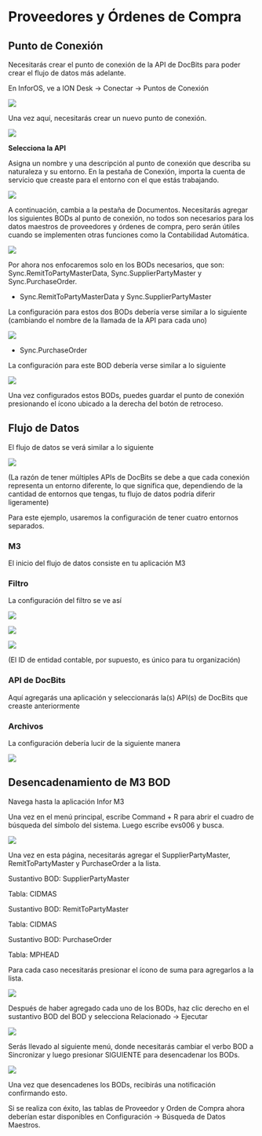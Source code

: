 # Proveedores y Órdenes de Compra

## **Punto de Conexión**

Necesitarás crear el punto de conexión de la API de DocBits para poder crear el flujo de datos más adelante.

En InforOS, ve a ION Desk → Conectar → Puntos de Conexión

![](https://lh7-us.googleusercontent.com/ySRjNzMXFzwSOYKx9hnlKLPHPuXpmfTvRADBfV6cpT8ajiEUbS4oXpd9InhXG09mHLakhqBTJMH4yQJNG5z9RXmbAjh8YbuGhxnXSeooIH\_r3RAGOvJE6Ok67ST\_272zFfhB\_TTFYg3b-NwFq0CAv2o)

Una vez aquí, necesitarás crear un nuevo punto de conexión.

![](https://lh7-us.googleusercontent.com/ZDv-F3iayFqnsvVLlAE1kr0NNncsvuYtzcE\_WQj-0ONoE7McRl-f6\_DDH9ErQ0KLspZFFJ43t5EfnPBJjVg25YISMEQ--X4MmK6SVWzB60-Fq6mtwdhiOBwSnL-8vASXsto9iab0dnve6eeG8yuqNoI)

**Selecciona la API**

Asigna un nombre y una descripción al punto de conexión que describa su naturaleza y su entorno. En la pestaña de Conexión, importa la cuenta de servicio que creaste para el entorno con el que estás trabajando.

![](https://lh7-us.googleusercontent.com/UCuGTwKARn3auhYdDDUbQ78Ok3qBNE1KpGEMealfPvgRju4VRLn2AfKaL5tLDcAh00poLHNQU-Q6koBhG5RdxK4CJrrL6Qeb4D52qnhw3aG1LZniuzHRXwOyzGcJvRnQtLGbp6PIseXvWxHlk-AMlz0)

A continuación, cambia a la pestaña de Documentos. Necesitarás agregar los siguientes BODs al punto de conexión, no todos son necesarios para los datos maestros de proveedores y órdenes de compra, pero serán útiles cuando se implementen otras funciones como la Contabilidad Automática.

![](https://lh7-us.googleusercontent.com/25Hizkx23i1c8-QHSrE7mPAH7zW6ux9iHTcP8\_l6EJJy548CvuNPF1R86Fuqx5iYZP9HF-Z4G6hntkaUtlOMetHIzAVZyBM6VIQ-vsvy6P5YBuAj4yscdJe8ySOHwIRQwFpShRiFGC83v467LLBaXq8)

Por ahora nos enfocaremos solo en los BODs necesarios, que son: Sync.RemitToPartyMasterData, Sync.SupplierPartyMaster y Sync.PurchaseOrder.

* Sync.RemitToPartyMasterData y Sync.SupplierPartyMaster

La configuración para estos dos BODs debería verse similar a lo siguiente (cambiando el nombre de la llamada de la API para cada uno)

![](https://lh7-us.googleusercontent.com/1SeyL73b7K9vxkTzKk-pumRleoY1sx9MVwgEBMZ-oUf6GXG2C7fKIRMbnhWHHhIQhUDBS3oKQidrQIN08FZ\_7eKEt1Yp0cRqnsDlv1R5ShdZdNKmaXmU\_19DAVtiT3U0m2qm4cBOj9FcnT0eyawfJXk)

* Sync.PurchaseOrder

La configuración para este BOD debería verse similar a lo siguiente

![](https://lh7-us.googleusercontent.com/ljXpQxwepI3u6kcITZfACV9yYL1ZZZtBbWimkXW6aWFTI-yd7Gajrxw2pwxdcF1Xv3KoGDalq72yXvaipjQ-OmbcTzJ0PUUKnmE0pBa5pASEPg0amqKSbU82ZDOKr5alWXynAd53IM2i9HgZ1CsYIB4)

Una vez configurados estos BODs, puedes guardar el punto de conexión presionando el ícono ubicado a la derecha del botón de retroceso.

## **Flujo de Datos**

El flujo de datos se verá similar a lo siguiente

![](https://lh7-us.googleusercontent.com/BtszuCXPwv-WYCGtnd\_beU9t0uNntEu6U2iCSstxu1GAziuCfFafQdy2LKZkYw4kbQVfzI5lBYYajOeNwXkn84xy7AXWlCFX4GLo6dukWtfkFPMsXaPga0EkbnrI0bHSKqezXsvYJKymemZYDySIfA8)

(La razón de tener múltiples APIs de DocBits se debe a que cada conexión representa un entorno diferente, lo que significa que, dependiendo de la cantidad de entornos que tengas, tu flujo de datos podría diferir ligeramente)

Para este ejemplo, usaremos la configuración de tener cuatro entornos separados.

### **M3**

El inicio del flujo de datos consiste en tu aplicación M3

### **Filtro**

La configuración del filtro se ve así

![](https://lh7-us.googleusercontent.com/-rMMaL3ToAoxqMFXybclIcd61H4S25HI90xnHANGl3J7ldZ374\_T2V0q\_\_QSwuNSuXfu829G7kYRCfVslx-l9b1j5LAVKonCQqO3aK2FuWNwmtyvytAF6PaIv8jiEJhhxSwU47eKEo1ozbzyndSW7BY)

![](https://lh7-us.googleusercontent.com/npa9V37wV661zRD-pccafrGqw4hRb-Tk7iZ84UyyjE0gtfAcI1ma6\_QWS3iEcBW35trveCG3CnXiZAnFIQyYM278XYJqIuzQh3SUmbAxLCmyTCHkiOhpDJwSfFDJtc8PlcbrmrBdZLACsK3B8sCSyDA)

![](https://lh7-us.googleusercontent.com/saiZJD9diyo2JC-XV0vYCboPZJP-87zDH7LIGuBNMNzhL5alDZkShpCARfYd21oroC8eYBfYdckJiONty9IuOc7zHkIIlUWNqoxnPfygEc1R1Tnjt1KPZpSTr7-RLaa5lqS3\_2DPj96aV0vLdZk2tzw)

(El ID de entidad contable, por supuesto, es único para tu organización)

### **API de DocBits**

Aquí agregarás una aplicación y seleccionarás la(s) API(s) de DocBits que creaste anteriormente
### **Archivos**

La configuración debería lucir de la siguiente manera

![](https://lh7-us.googleusercontent.com/GLI8kFjQHePMo4ZBWIR1WPNAhkvmtG0BfYADpdlmNqEFMYJclMInVYmKPdaElPLyPR5qtkWOKTnqDFXMDV2pML3igNOFyFj3R9fj2XHRAs6-Rl3KWz4a8-ednk15wyLDJUziAR6ZT4GjuZO2ANw1ymY)

## **Desencadenamiento de M3 BOD**

Navega hasta la aplicación Infor M3

Una vez en el menú principal, escribe Command + R para abrir el cuadro de búsqueda del símbolo del sistema. Luego escribe evs006 y busca.

![](https://lh7-us.googleusercontent.com/Vn2WD1-8RuDURsYmzrTARO4mBafwhBUvDImM3z2Nd\_hDnVRWjbHgOoplV8QhBC9QtslnWqZyJNIhudvGFGaEl5S-qgloKn0rpwQsF0EuVnrzVplg1urqvSQ9fNa5Qetx8TwLuxZzL3N7wHz9kX4xr\_o)

Una vez en esta página, necesitarás agregar el SupplierPartyMaster, RemitToPartyMaster y PurchaseOrder a la lista.

Sustantivo BOD: SupplierPartyMaster

Tabla: CIDMAS

Sustantivo BOD: RemitToPartyMaster

Tabla: CIDMAS

Sustantivo BOD: PurchaseOrder

Tabla: MPHEAD

Para cada caso necesitarás presionar el ícono de suma para agregarlos a la lista.

![](https://lh7-us.googleusercontent.com/3y5xAtk4nSc5Eqk-vOJLL59jQHc1w-Fmtn0PIjSiBWTeOo974zg4UjjrK890MjfnsU1a4UtiSqtwcNlHmr6el6GRBd8GrSN\_ZlPk3W\_IQIVcppHOYwnAzHEgRF22JmeRRkJSHotXvd3k\_94\_pYjt6Uw)

Después de haber agregado cada uno de los BODs, haz clic derecho en el sustantivo BOD del BOD y selecciona Relacionado → Ejecutar

![](https://lh7-us.googleusercontent.com/HjkKvk7khjPgpjXmfyTyOLE2vNeB2qt2oN9ShOmrQiYhhvokRlBaZ0rlPtbwWUld54EhUJZLK0OVNGH\_eIYzFj22XgFHZccEM9g2nVQ\_5BgouHYoMfzfWYQVwluSdcednqrjilSByCdt44ytHgfCNyo)

Serás llevado al siguiente menú, donde necesitarás cambiar el verbo BOD a Sincronizar y luego presionar SIGUIENTE para desencadenar los BODs.

![](https://lh7-us.googleusercontent.com/FoJTP89zGI0FwRTyLjkIKfW75MbCrvcvqD\_ka--G1SFdzIhBAp7dq63\_WKMIEC-ouCHWA7sRd25rWfWclZJmWd7SGIZLwnSQ4id3nq82hOuFV9-mzMHAtGlhfCKtYwcQnrLyMSsrTmKNyME7lpYSeNA)

Una vez que desencadenes los BODs, recibirás una notificación confirmando esto.

Si se realiza con éxito, las tablas de Proveedor y Orden de Compra ahora deberían estar disponibles en Configuración → Búsqueda de Datos Maestros.
